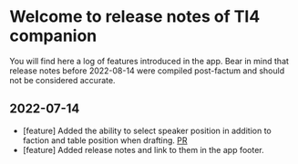 # Welcome to release notes of TI4 companion

You will find here a log of features introduced in the app.
Bear in mind that release notes before 2022-08-14 were compiled post-factum and should not be considered accurate.



## 2022-07-14
- [feature] Added the ability to select speaker position in addition to faction and table position when drafting. [PR](https://github.com/paxmagnifica/ti4-companion/pull/255)
- [feature] Added release notes and link to them in the app footer.

##
